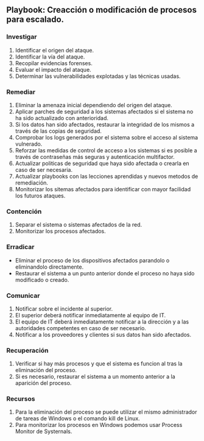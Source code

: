 ## Playbook: Creacción o modificación de procesos para escalado.

### Investigar

1. Identificar el origen del ataque.
2. Identificar la vía del ataque.
3. Recopilar evidencias forenses.
4. Evaluar el impacto del ataque.
5. Determinar las vulnerabilidades explotadas y las técnicas usadas.

### Remediar

1. Eliminar la amenaza inicial dependiendo del origen del ataque.
2. Aplicar parches de seguridad a los sistemas afectados si el sistema no ha sido actualizado con anterioridad.
3. Si los datos han sido afectados, restaurar la integridad de los mismos a través de las copias de seguridad.
4. Comprobar los logs generados por el sistema sobre el acceso al sistema vulnerado.
5. Reforzar las medidas de control de acceso a los sistemas si es posible a través de contraseñas más seguras y autenticación multifactor.
6. Actualizar politicas de seguridad que haya sido afectada o crearla en caso de ser necesaria.
7. Actualizar playbooks con las lecciones aprendidas y nuevos metodos de remediación.
8. Monitorizar los sitemas afectados para identificar con mayor facilidad los futuros ataques.

### Contención

1. Separar el sistema o sistemas afectados de la red.
2. Monitorizar los procesos afectados. 

### Erradicar

- Eliminar el proceso de los dispositivos afectados parandolo o eliminandolo directamente.
- Restaurar el sistema a un punto anterior donde el proceso no haya sido modificado o creado.

### Comunicar

1. Notificar sobre el incidente al superior.
2. El superior deberá notificar inmediatamente al equipo de IT.
3. El equipo de IT deberá inmediatamente notificar a la dirección y a las autoridades competentes en caso de ser necesario.
4. Notificar a los proveedores y clientes si sus datos han sido afectados.

### Recuperación

1. Verificar si hay más procesos y que el sistema es funcion al tras la eliminación del proceso.
2. Si es necesario, restaurar el sistema a un momento anterior a la aparición del proceso.

### Recursos

1. Para la eliminación del proceso se puede utilizar el mismo administrador de tareas de Windows o el comando kill de Linux.
2. Para monitorizar los procesos en Windows podemos usar Process Monitor de Systernals.
